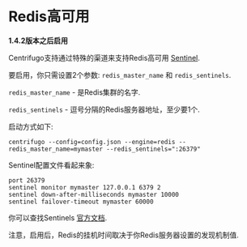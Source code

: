 # Redis高可用

**1.4.2版本之后启用**

Centrifugo支持通过特殊的渠道来支持Redis高可用 [Sentinel](http://redis.io/topics/sentinel).

要启用，你只需设置2个参数: `redis_master_name` 和 `redis_sentinels`.

`redis_master_name` - 是Redis集群的名字.

`redis_sentinels` - 逗号分隔的Redis服务器地址，至少要1个.

启动方式如下:

```
centrifugo --config=config.json --engine=redis --redis_master_name=mymaster --redis_sentinels=":26379"
```

Sentinel配置文件看起来象:

```
port 26379
sentinel monitor mymaster 127.0.0.1 6379 2
sentinel down-after-milliseconds mymaster 10000
sentinel failover-timeout mymaster 60000
```

你可以查找Sentinels [官方文档](http://redis.io/topics/sentinel).

注意，启用后，Redis的挂机时间取决于你Redis服务器设置的发现机制值.


